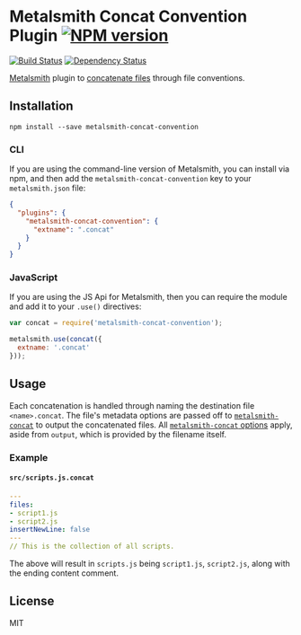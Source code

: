 # Metalsmith Concat Convention Plugin [![NPM version](https://img.shields.io/npm/v/metalsmith-concat-convention.svg)](https://www.npmjs.org/package/metalsmith-concat-convention)

[![Build Status](https://img.shields.io/travis/RobLoach/metalsmith-concat-convention/master.svg)](https://travis-ci.org/RobLoach/metalsmith-concat-convention)
[![Dependency Status](https://david-dm.org/RobLoach/metalsmith-concat-convention.png)](https://david-dm.org/RobLoach/metalsmith-concat-convention)

[Metalsmith](http://metalsmith.io) plugin to [concatenate files](https://github.com/aymericbeaumet/metalsmith-concat) through file conventions.

## Installation

    npm install --save metalsmith-concat-convention

### CLI

If you are using the command-line version of Metalsmith, you can install via npm, and then add the `metalsmith-concat-convention` key to your `metalsmith.json` file:

```json
{
  "plugins": {
    "metalsmith-concat-convention": {
      "extname": ".concat"
    }
  }
}
```

### JavaScript

If you are using the JS Api for Metalsmith, then you can require the module and add it to your `.use()` directives:

```js
var concat = require('metalsmith-concat-convention');

metalsmith.use(concat({
  extname: '.concat'
}));
```

## Usage

Each concatenation is handled through naming the destination file `<name>.concat`. The file's metadata options are passed off to [`metalsmith-concat`](https://github.com/aymericbeaumet/metalsmith-concat) to output the concatenated files. All [`metalsmith-concat` options](https://github.com/aymericbeaumet/metalsmith-concat#files) apply, aside from `output`, which is provided by the filename itself.

### Example
#### `src/scripts.js.concat`
``` yaml
---
files:
- script1.js
- script2.js
insertNewLine: false
---
// This is the collection of all scripts.
```

The above will result in `scripts.js` being `script1.js`, `script2.js`, along with the ending content comment.

## License

MIT

